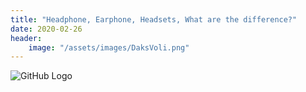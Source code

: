 ```yaml
---
title: "Headphone, Earphone, Headsets, What are the difference?"
date: 2020-02-26
header:
    image: "/assets/images/DaksVoli.png"
---
```

![GitHub Logo](/assets/images/logo1.JPG)